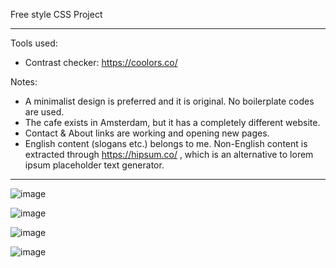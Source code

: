 Free style CSS Project

<hr>

Tools used:
- Contrast checker: https://coolors.co/

Notes:
- A minimalist design is preferred and it is original. No boilerplate codes are used.
- The cafe exists in Amsterdam, but it has a completely different website.
- Contact & About links are working and opening new pages.
- English content (slogans etc.) belongs to me. Non-English content is extracted through https://hipsum.co/ , which is an alternative to lorem ipsum placeholder text generator.


<hr>


![image](https://user-images.githubusercontent.com/90147636/184879392-9caf225f-a166-4b99-819a-59798e08055c.png)

![image](https://user-images.githubusercontent.com/90147636/184879465-bae5fcb9-8e57-4db5-a9c1-6f4292ee45c3.png)

![image](https://user-images.githubusercontent.com/90147636/184879511-31cfc83f-34ee-4a42-b0d3-47e36de48649.png)

![image](https://user-images.githubusercontent.com/90147636/184879549-5d6c58d5-3c5b-4ecb-8660-978644a5dc35.png)



